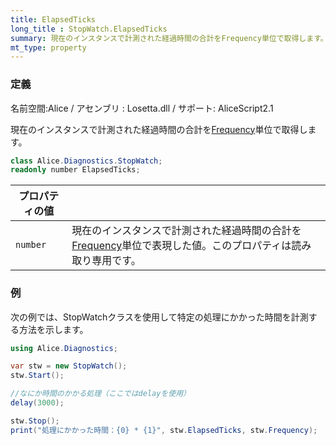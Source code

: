 ```yaml
---
title: ElapsedTicks
long_title : StopWatch.ElapsedTicks
summary: 現在のインスタンスで計測された経過時間の合計をFrequency単位で取得します。
mt_type: property
---
```

### 定義
名前空間:Alice / アセンブリ : Losetta.dll / サポート: AliceScript2.1

現在のインスタンスで計測された経過時間の合計を[Frequency](./frequency.md)単位で取得します。

```cs title="AliceScript"
class Alice.Diagnostics.StopWatch;
readonly number ElapsedTicks;
```

|プロパティの値| |
|-|-|
|`number`| 現在のインスタンスで計測された経過時間の合計を[Frequency](./frequency.md)単位で表現した値。このプロパティは読み取り専用です。|

### 例
次の例では、StopWatchクラスを使用して特定の処理にかかった時間を計測する方法を示します。

```cs title="AliceScript"
using Alice.Diagnostics;

var stw = new StopWatch();
stw.Start();

//なにか時間のかかる処理（ここではdelayを使用）
delay(3000);

stw.Stop();
print("処理にかかった時間：{0} * {1}", stw.ElapsedTicks, stw.Frequency);
```